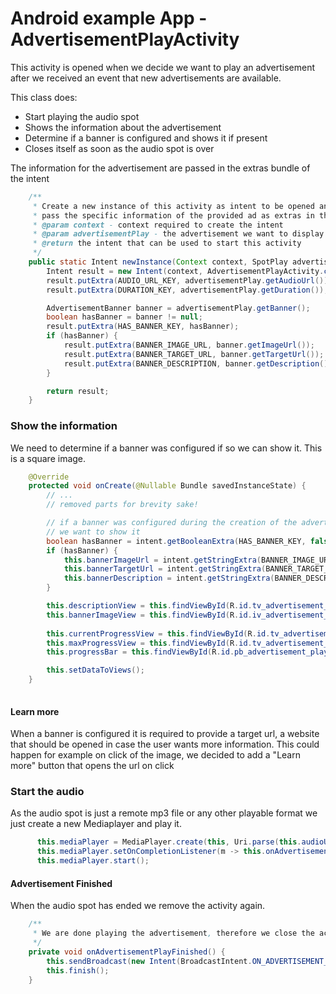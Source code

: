 # Android example App - AdvertisementPlayActivity

This activity is opened when we decide we want to play an advertisement after we received an event that new advertisements are available.

This class does:

- Start playing the audio spot
- Shows the information about the advertisement
- Determine if a banner is configured and shows it if present
- Closes itself as soon as the audio spot is over

The information for the advertisement are passed in the extras bundle of the intent



```java
    /**
     * Create a new instance of this activity as intent to be opened and
     * pass the specific information of the provided ad as extras in the bundle
     * @param context - context required to create the intent
     * @param advertisementPlay - the advertisement we want to display
     * @return the intent that can be used to start this activity
     */
    public static Intent newInstance(Context context, SpotPlay advertisementPlay) {
        Intent result = new Intent(context, AdvertisementPlayActivity.class);
        result.putExtra(AUDIO_URL_KEY, advertisementPlay.getAudioUrl());
        result.putExtra(DURATION_KEY, advertisementPlay.getDuration());

        AdvertisementBanner banner = advertisementPlay.getBanner();
        boolean hasBanner = banner != null;
        result.putExtra(HAS_BANNER_KEY, hasBanner);
        if (hasBanner) {
            result.putExtra(BANNER_IMAGE_URL, banner.getImageUrl());
            result.putExtra(BANNER_TARGET_URL, banner.getTargetUrl());
            result.putExtra(BANNER_DESCRIPTION, banner.getDescription());
        }

        return result;
    }
```



### Show the information

We need to determine if a banner was configured if so we can show it. This is a square image.

```java
    @Override
    protected void onCreate(@Nullable Bundle savedInstanceState) {
		// ...
		// removed parts for brevity sake!

        // if a banner was configured during the creation of the advertisement
        // we want to show it
        boolean hasBanner = intent.getBooleanExtra(HAS_BANNER_KEY, false);
        if (hasBanner) {
            this.bannerImageUrl = intent.getStringExtra(BANNER_IMAGE_URL);
            this.bannerTargetUrl = intent.getStringExtra(BANNER_TARGET_URL);
            this.bannerDescription = intent.getStringExtra(BANNER_DESCRIPTION);
        }

        this.descriptionView = this.findViewById(R.id.tv_advertisement_description);
        this.bannerImageView = this.findViewById(R.id.iv_advertisement_banner);
       
        this.currentProgressView = this.findViewById(R.id.tv_advertisement_play_progress);
        this.maxProgressView = this.findViewById(R.id.tv_advertisement_duration);
        this.progressBar = this.findViewById(R.id.pb_advertisement_play);

        this.setDataToViews();
    }
     
```

#### Learn more

When a banner is configured it is required to provide a target url, a website that should be opened in case the user wants more information. This could happen for example on click of the image, we decided to add a "Learn more" button that opens the url on click


### Start the audio

As the audio spot is just a remote mp3 file or any other playable format we just create a new Mediaplayer and play it.

```java
      this.mediaPlayer = MediaPlayer.create(this, Uri.parse(this.audioUrl));
      this.mediaPlayer.setOnCompletionListener(m -> this.onAdvertisementPlayFinished());
      this.mediaPlayer.start();
```



#### Advertisement Finished

When the audio spot has ended we remove the activity again.

```java
    /**
     * We are done playing the advertisement, therefore we close the activity
     */
    private void onAdvertisementPlayFinished() {
        this.sendBroadcast(new Intent(BroadcastIntent.ON_ADVERTISEMENT_PLAY_FINISHED));
        this.finish();
    }
```

